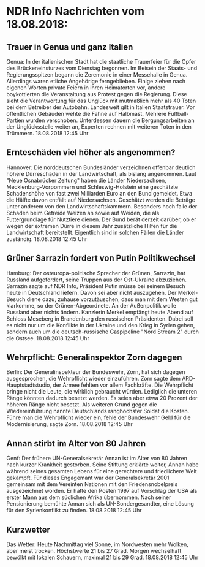 # NDR Info Nachrichten vom 18.08.2018:


## Trauer in Genua und ganz Italien
Genua: In der italienischen Stadt hat die staatliche Trauerfeier für die Opfer des Brückeneinsturzes vom Dienstag begonnen. Im Beisein der Staats- und Regierungsspitzen begann die Zeremonie in einer Messehalle in Genua. Allerdings waren etliche Angehörige ferngeblieben. Einige ziehen nach eigenen Worten private Feiern in ihren Heimatorten vor, andere boykottierten die Veranstaltung aus Protest gegen die Regierung. Diese sieht die Verantwortung für das Unglück mit mutmaßlich mehr als 40 Toten bei dem Betreiber der Autobahn. Landesweit gilt in Italien Staatstrauer. Vor öffentlichen Gebäuden wehte die Fahne auf Halbmast. Mehrere Fußball-Partien wurden verschoben. Unterdessen dauern die Bergungsarbeiten an der Unglücksstelle weiter an, Experten rechnen mit weiteren Toten in den Trümmern. 18.08.2018 12:45 Uhr 

## Ernteschäden viel höher als angenommen?
Hannover: Die norddeutschen Bundesländer verzeichnen offenbar deutlich höhere Dürreschäden in der Landwirtschaft, als bislang angenommen. Laut "Neue Osnabrücker Zeitung" haben die Länder Niedersachsen, Mecklenburg-Vorpommern und Schleswig-Holstein eine geschätzte Schadenshöhe von fast zwei Milliarden Euro an den Bund gemeldet. Etwa die Hälfte davon entfällt auf Niedersachsen. Geschätzt werden die Beträge unter anderem von den Landwirtschaftskammern. Besonders hoch falle der Schaden beim Getreide Weizen an sowie auf Weiden, die als Futtergrundlage für Nutztiere dienen. Der Bund berät derzeit darüber, ob er wegen der extremen Dürre in diesem Jahr zusätzliche Hilfen für die Landwirtschaft bereitstellt. Eigentlich sind in solchen Fällen die Länder zuständig. 18.08.2018 12:45 Uhr 

## Grüner Sarrazin fordert von Putin Politikwechsel
Hamburg:	Der osteuropa-politische Sprecher der Grünen, Sarrazin, hat Russland aufgefordert, seine Truppen aus der Ost-Ukraine abzuziehen. Sarrazin sagte auf NDR Info, Präsident Putin müsse bei seinem Besuch heute in Deutschland liefern. Davon sei aber nicht auszugehen. Der Merkel-Besuch diene dazu, zuhause vorzutäuschen, dass man mit dem Westen gut klarkomme, so der Grünen-Abgeordnete. An der Außenpolitik wolle Russland aber nichts ändern. Kanzlerin Merkel empfängt heute Abend auf Schloss Meseberg in Brandenburg den russischen Präsidenten. Dabei soll es nicht nur um die Konflikte in der Ukraine und den Krieg in Syrien gehen, sondern auch um die deutsch-russische Gaspipeline "Nord Stream 2" durch die Ostsee. 18.08.2018 12:45 Uhr 

## Wehrpflicht: Generalinspektor Zorn dagegen
Berlin: Der Generalinspekteur der Bundeswehr, Zorn, hat sich dagegen ausgesprochen, die Wehrpflicht wieder einzuführen. Zorn sagte dem ARD-Hauptstadtstudio, der Armee fehlten vor allem Fachkräfte. Die Wehrpflicht bringe nicht die Leute, die wirklich gebraucht würden. Lediglich die unteren Ränge könnten dadurch besetzt werden. Es seien aber etwa 20 Prozent der höheren Ränge nicht besetzt. Als weiteren Grund gegen die Wiedereinführung nannte Deutschlands ranghöchster Soldat die Kosten. Führe man die Wehrpflicht wieder ein, fehle der Bundeswehr Geld für die Modernisierung, sagte Zorn. 18.08.2018 12:45 Uhr 

## Annan stirbt im Alter von 80 Jahren
Genf: Der frühere UN-Generalsekretär Annan ist im Alter von 80 Jahren nach kurzer Krankheit gestorben. Seine Stiftung erklärte weiter, Annan habe während seines gesamten Lebens für eine gerechtere und friedlichere Welt gekämpft. Für dieses Engagemant war der Generalsekretär 2001 gemeinsam mit dem Vereinten Nationen mit den Friedensnobelpreis ausgezeichnet worden. Er hatte den Posten 1997 auf Vorschlag der USA als erster Mann aus dem südlichen Afrika übernommen. Nach seiner Pensionierung bemühte Annan sich als UN-Sondergesandter, eine Lösung für den Syrienkonflikt zu finden. 18.08.2018 12:45 Uhr 

## Kurzwetter
Das Wetter: Heute Nachmittag viel Sonne, im Nordwesten mehr Wolken, aber meist trocken. Höchstwerte 21 bis 27 Grad. Morgen wechselhaft bewölkt mit lokalen Schauern, maximal 21 bis 29 Grad. 18.08.2018 12:45 Uhr 
